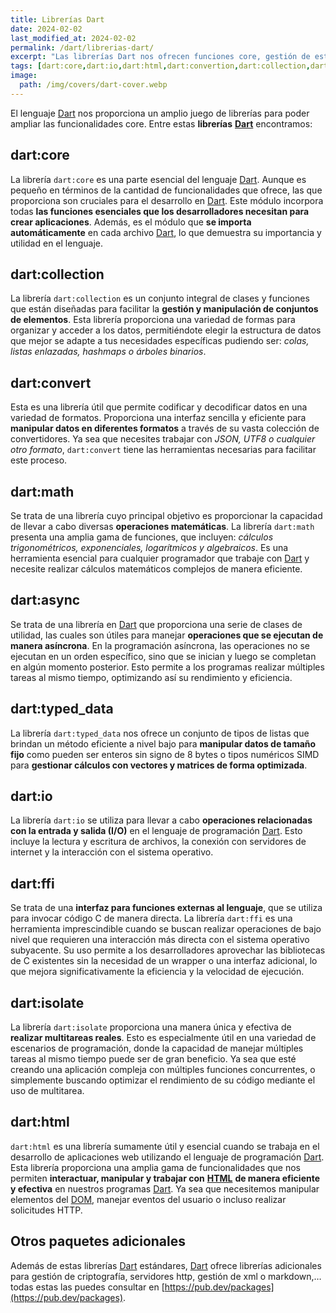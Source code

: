 ```yaml
---
title: Librerías Dart
date: 2024-02-02
last_modified_at: 2024-02-02
permalink: /dart/librerias-dart/
excerpt: "Las librerías Dart nos ofrecen funciones core, gestión de estructuras, operaciones asíncronas, manipulación html, acceso a ficheros,…"
tags: [dart:core,dart:io,dart:html,dart:convertion,dart:collection,dart:async,dart:ffi,dart:isolate,librerías]
image:
  path: /img/covers/dart-cover.webp
---
```


El lenguaje [Dart](https://www.manualweb.net/dart/) nos proporciona un amplio juego de librerías para poder ampliar las funcionalidades core. Entre estas **librerías** [**Dart**](https://www.manualweb.net/dart/) encontramos:


## **dart:core**


La librería `dart:core` es una parte esencial del lenguaje [Dart](https://www.manualweb.net/dart/). Aunque es pequeño en términos de la cantidad de funcionalidades que ofrece, las que proporciona son cruciales para el desarrollo en [Dart](https://www.manualweb.net/dart/). Este módulo incorpora todas **las funciones esenciales que los desarrolladores necesitan para crear aplicaciones**. Además, es el módulo que **se importa automáticamente** en cada archivo [Dart](https://www.manualweb.net/dart/), lo que demuestra su importancia y utilidad en el lenguaje.


## **dart:collection**


La librería `dart:collection` es un conjunto integral de clases y funciones que están diseñadas para facilitar la **gestión y manipulación de conjuntos de elementos**. Esta librería proporciona una variedad de formas para organizar y acceder a los datos, permitiéndote elegir la estructura de datos que mejor se adapte a tus necesidades específicas pudiendo ser: _colas, listas enlazadas, hashmaps o árboles binarios_.


## **dart:convert**


Esta es una librería útil que permite codificar y decodificar datos en una variedad de formatos. Proporciona una interfaz sencilla y eficiente para **manipular datos en diferentes formatos** a través de su vasta colección de convertidores. Ya sea que necesites trabajar con _JSON, UTF8 o cualquier otro formato_, `dart:convert` tiene las herramientas necesarias para facilitar este proceso.


## **dart:math**


Se trata de una librería cuyo principal objetivo es proporcionar la capacidad de llevar a cabo diversas **operaciones matemáticas**. La librería `dart:math` presenta una amplia gama de funciones, que incluyen: _cálculos trigonométricos, exponenciales, logarítmicos y algebraicos_. Es una herramienta esencial para cualquier programador que trabaje con [Dart](https://www.manualweb.net/dart/) y necesite realizar cálculos matemáticos complejos de manera eficiente.


## **dart:async**


Se trata de una librería en [Dart](https://www.manualweb.net/dart/) que proporciona una serie de clases de utilidad, las cuales son útiles para manejar **operaciones que se ejecutan de manera asíncrona**. En la programación asíncrona, las operaciones no se ejecutan en un orden específico, sino que se inician y luego se completan en algún momento posterior. Esto permite a los programas realizar múltiples tareas al mismo tiempo, optimizando así su rendimiento y eficiencia.


## **dart:typed_data**


La librería `dart:typed_data` nos ofrece un conjunto de tipos de listas que brindan un método eficiente a nivel bajo para **manipular datos de tamaño fijo** como pueden ser enteros sin signo de 8 bytes o tipos numéricos SIMD para **gestionar cálculos con vectores y matrices de forma optimizada**.


## **dart:io**


La librería `dart:io` se utiliza para llevar a cabo **operaciones relacionadas con la entrada y salida (I/O)** en el lenguaje de programación [Dart](https://www.manualweb.net/dart/). Esto incluye la lectura y escritura de archivos, la conexión con servidores de internet y la interacción con el sistema operativo.


## **dart:ffi**


Se trata de una **interfaz para funciones externas al lenguaje**, que se utiliza para invocar código C de manera directa. La librería `dart:ffi` es una herramienta imprescindible cuando se buscan realizar operaciones de bajo nivel que requieren una interacción más directa con el sistema operativo subyacente. Su uso permite a los desarrolladores aprovechar las bibliotecas de C existentes sin la necesidad de un wrapper o una interfaz adicional, lo que mejora significativamente la eficiencia y la velocidad de ejecución.


## **dart:isolate**


La librería `dart:isolate` proporciona una manera única y efectiva de **realizar multitareas reales**. Esto es especialmente útil en una variedad de escenarios de programación, donde la capacidad de manejar múltiples tareas al mismo tiempo puede ser de gran beneficio. Ya sea que esté creando una aplicación compleja con múltiples funciones concurrentes, o simplemente buscando optimizar el rendimiento de su código mediante el uso de multitarea.


## **dart:html**


`dart:html` es una librería sumamente útil y esencial cuando se trabaja en el desarrollo de aplicaciones web utilizando el lenguaje de programación [Dart](https://www.manualweb.net/dart/). Esta librería proporciona una amplia gama de funcionalidades que nos permiten **interactuar, manipular y trabajar con** [**HTML**](https://www.manualweb.net/html/) **de manera eficiente y efectiva** en nuestros programas [Dart](https://www.manualweb.net/dart/). Ya sea que necesitemos manipular elementos del [DOM](https://www.manualweb.net/dom/), manejar eventos del usuario o incluso realizar solicitudes HTTP.


## Otros paquetes adicionales


Además de estas librerías [Dart](https://www.manualweb.net/dart/) estándares, [Dart](https://www.manualweb.net/dart/) ofrece librerías adicionales para gestión de criptografía, servidores http, gestión de xml o markdown,… todas estas las puedes consultar en [https://pub.dev/packages](https://pub.dev/packages).

